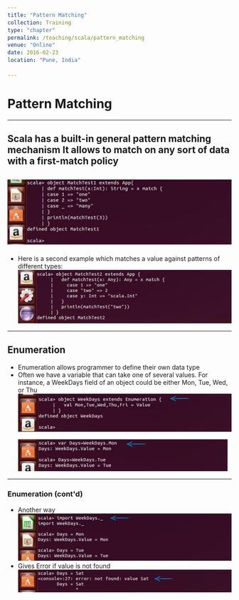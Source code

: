 ```yaml
---
title: "Pattern Matching"
collection: Training
type: "chapter"
permalink: /teaching/scala/pattern_matching
venue: "Online"
date: 2016-02-23
location: "Pune, India"

---
```

# Pattern Matching
---
Scala has a built-in general pattern matching mechanism
It allows to match on any sort of data with a first-match policy
---
![alt ](./images/pattern-matching-1.png)
---
*   Here is a second example which matches a value against patterns of different types:
![alt ](./images/pattern-matching-2.png)
---
## Enumeration
*   Enumeration allows programmer to define their own data type
*   Often we have a variable that can take one of several values. For instance, a WeekDays field of an object could be  either Mon, Tue, Wed, or Thu
![alt ](./images/enum-1.png)
---
### Enumeration (cont'd)
*   Another way
![alt ](./images/enum-2.png)
*   Gives Error if value is not found
![alt ](./images/enum-3.png)
